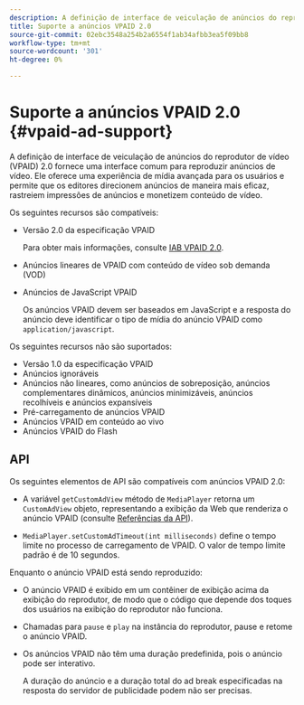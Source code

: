 ```yaml
---
description: A definição de interface de veiculação de anúncios do reprodutor de vídeo (VPAID) 2.0 fornece uma interface comum para reproduzir anúncios de vídeo. Ele oferece uma experiência de mídia avançada para os usuários e permite que os editores direcionem anúncios de maneira mais eficaz, rastreiem impressões de anúncios e monetizem conteúdo de vídeo.
title: Suporte a anúncios VPAID 2.0
source-git-commit: 02ebc3548a254b2a6554f1ab34afbb3ea5f09bb8
workflow-type: tm+mt
source-wordcount: '301'
ht-degree: 0%

---
```


# Suporte a anúncios VPAID 2.0 {#vpaid-ad-support}

A definição de interface de veiculação de anúncios do reprodutor de vídeo (VPAID) 2.0 fornece uma interface comum para reproduzir anúncios de vídeo. Ele oferece uma experiência de mídia avançada para os usuários e permite que os editores direcionem anúncios de maneira mais eficaz, rastreiem impressões de anúncios e monetizem conteúdo de vídeo.

Os seguintes recursos são compatíveis:

* Versão 2.0 da especificação VPAID

  Para obter mais informações, consulte [IAB VPAID 2.0](https://www.iab.com/wp-content/uploads/2015/06/VPAID_2_0_Final_04-10-2012.pdf).
* Anúncios lineares de VPAID com conteúdo de vídeo sob demanda (VOD)
* Anúncios de JavaScript VPAID

  Os anúncios VPAID devem ser baseados em JavaScript e a resposta do anúncio deve identificar o tipo de mídia do anúncio VPAID como `application/javascript`.

Os seguintes recursos não são suportados:

* Versão 1.0 da especificação VPAID
* Anúncios ignoráveis
* Anúncios não lineares, como anúncios de sobreposição, anúncios complementares dinâmicos, anúncios minimizáveis, anúncios recolhíveis e anúncios expansíveis
* Pré-carregamento de anúncios VPAID
* Anúncios VPAID em conteúdo ao vivo
* Anúncios VPAID do Flash

## API

Os seguintes elementos de API são compatíveis com anúncios VPAID 2.0:

* A variável `getCustomAdView` método de `MediaPlayer` retorna um `CustomAdView` objeto, representando a exibição da Web que renderiza o anúncio VPAID (consulte [Referências da API](https://help.adobe.com/en_US/primetime/api/psdk/javadoc/index.html)).

* `MediaPlayer.setCustomAdTimeout(int milliseconds)` define o tempo limite no processo de carregamento de VPAID. O valor de tempo limite padrão é de 10 segundos.

Enquanto o anúncio VPAID está sendo reproduzido:

* O anúncio VPAID é exibido em um contêiner de exibição acima da exibição do reprodutor, de modo que o código que depende dos toques dos usuários na exibição do reprodutor não funciona.
* Chamadas para `pause` e `play` na instância do reprodutor, pause e retome o anúncio VPAID.

* Os anúncios VPAID não têm uma duração predefinida, pois o anúncio pode ser interativo.

  A duração do anúncio e a duração total do ad break especificadas na resposta do servidor de publicidade podem não ser precisas.
